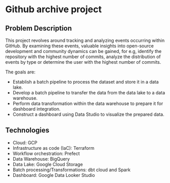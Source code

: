 # Github archive project
## Problem Description
This project revolves around tracking and analyzing events occurring within GitHub. By examining these events, valuable insights into open-source development and community dynamics can be gained, for e.g, identify the repository with the highest number of commits, analyze the distribution of events by type or determine the user with the highest number of commits.

The goals are:

- Establish a batch pipeline to process the dataset and store it in a data lake.
- Develop a batch pipeline to transfer the data from the data lake to a data warehouse.
- Perform data transformation within the data warehouse to prepare it for dashboard integration.
- Construct a dashboard using Data Studio to visualize the prepared data.

## Technologies

  - Cloud: GCP
  - Infrastructure as code (IaC): Terraform
  - Workflow orchestration: Prefect
  - Data Warehouse: BigQuery
  - Data Lake: Google Cloud Storage
  - Batch processing/Transformations: dbt cloud and Spark
  - Dashboard: Google Data Looker Studio
